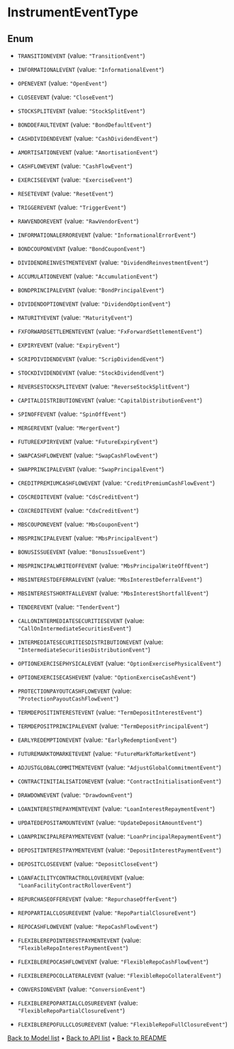 

# InstrumentEventType

## Enum


* `TRANSITIONEVENT` (value: `"TransitionEvent"`)

* `INFORMATIONALEVENT` (value: `"InformationalEvent"`)

* `OPENEVENT` (value: `"OpenEvent"`)

* `CLOSEEVENT` (value: `"CloseEvent"`)

* `STOCKSPLITEVENT` (value: `"StockSplitEvent"`)

* `BONDDEFAULTEVENT` (value: `"BondDefaultEvent"`)

* `CASHDIVIDENDEVENT` (value: `"CashDividendEvent"`)

* `AMORTISATIONEVENT` (value: `"AmortisationEvent"`)

* `CASHFLOWEVENT` (value: `"CashFlowEvent"`)

* `EXERCISEEVENT` (value: `"ExerciseEvent"`)

* `RESETEVENT` (value: `"ResetEvent"`)

* `TRIGGEREVENT` (value: `"TriggerEvent"`)

* `RAWVENDOREVENT` (value: `"RawVendorEvent"`)

* `INFORMATIONALERROREVENT` (value: `"InformationalErrorEvent"`)

* `BONDCOUPONEVENT` (value: `"BondCouponEvent"`)

* `DIVIDENDREINVESTMENTEVENT` (value: `"DividendReinvestmentEvent"`)

* `ACCUMULATIONEVENT` (value: `"AccumulationEvent"`)

* `BONDPRINCIPALEVENT` (value: `"BondPrincipalEvent"`)

* `DIVIDENDOPTIONEVENT` (value: `"DividendOptionEvent"`)

* `MATURITYEVENT` (value: `"MaturityEvent"`)

* `FXFORWARDSETTLEMENTEVENT` (value: `"FxForwardSettlementEvent"`)

* `EXPIRYEVENT` (value: `"ExpiryEvent"`)

* `SCRIPDIVIDENDEVENT` (value: `"ScripDividendEvent"`)

* `STOCKDIVIDENDEVENT` (value: `"StockDividendEvent"`)

* `REVERSESTOCKSPLITEVENT` (value: `"ReverseStockSplitEvent"`)

* `CAPITALDISTRIBUTIONEVENT` (value: `"CapitalDistributionEvent"`)

* `SPINOFFEVENT` (value: `"SpinOffEvent"`)

* `MERGEREVENT` (value: `"MergerEvent"`)

* `FUTUREEXPIRYEVENT` (value: `"FutureExpiryEvent"`)

* `SWAPCASHFLOWEVENT` (value: `"SwapCashFlowEvent"`)

* `SWAPPRINCIPALEVENT` (value: `"SwapPrincipalEvent"`)

* `CREDITPREMIUMCASHFLOWEVENT` (value: `"CreditPremiumCashFlowEvent"`)

* `CDSCREDITEVENT` (value: `"CdsCreditEvent"`)

* `CDXCREDITEVENT` (value: `"CdxCreditEvent"`)

* `MBSCOUPONEVENT` (value: `"MbsCouponEvent"`)

* `MBSPRINCIPALEVENT` (value: `"MbsPrincipalEvent"`)

* `BONUSISSUEEVENT` (value: `"BonusIssueEvent"`)

* `MBSPRINCIPALWRITEOFFEVENT` (value: `"MbsPrincipalWriteOffEvent"`)

* `MBSINTERESTDEFERRALEVENT` (value: `"MbsInterestDeferralEvent"`)

* `MBSINTERESTSHORTFALLEVENT` (value: `"MbsInterestShortfallEvent"`)

* `TENDEREVENT` (value: `"TenderEvent"`)

* `CALLONINTERMEDIATESECURITIESEVENT` (value: `"CallOnIntermediateSecuritiesEvent"`)

* `INTERMEDIATESECURITIESDISTRIBUTIONEVENT` (value: `"IntermediateSecuritiesDistributionEvent"`)

* `OPTIONEXERCISEPHYSICALEVENT` (value: `"OptionExercisePhysicalEvent"`)

* `OPTIONEXERCISECASHEVENT` (value: `"OptionExerciseCashEvent"`)

* `PROTECTIONPAYOUTCASHFLOWEVENT` (value: `"ProtectionPayoutCashFlowEvent"`)

* `TERMDEPOSITINTERESTEVENT` (value: `"TermDepositInterestEvent"`)

* `TERMDEPOSITPRINCIPALEVENT` (value: `"TermDepositPrincipalEvent"`)

* `EARLYREDEMPTIONEVENT` (value: `"EarlyRedemptionEvent"`)

* `FUTUREMARKTOMARKETEVENT` (value: `"FutureMarkToMarketEvent"`)

* `ADJUSTGLOBALCOMMITMENTEVENT` (value: `"AdjustGlobalCommitmentEvent"`)

* `CONTRACTINITIALISATIONEVENT` (value: `"ContractInitialisationEvent"`)

* `DRAWDOWNEVENT` (value: `"DrawdownEvent"`)

* `LOANINTERESTREPAYMENTEVENT` (value: `"LoanInterestRepaymentEvent"`)

* `UPDATEDEPOSITAMOUNTEVENT` (value: `"UpdateDepositAmountEvent"`)

* `LOANPRINCIPALREPAYMENTEVENT` (value: `"LoanPrincipalRepaymentEvent"`)

* `DEPOSITINTERESTPAYMENTEVENT` (value: `"DepositInterestPaymentEvent"`)

* `DEPOSITCLOSEEVENT` (value: `"DepositCloseEvent"`)

* `LOANFACILITYCONTRACTROLLOVEREVENT` (value: `"LoanFacilityContractRolloverEvent"`)

* `REPURCHASEOFFEREVENT` (value: `"RepurchaseOfferEvent"`)

* `REPOPARTIALCLOSUREEVENT` (value: `"RepoPartialClosureEvent"`)

* `REPOCASHFLOWEVENT` (value: `"RepoCashFlowEvent"`)

* `FLEXIBLEREPOINTERESTPAYMENTEVENT` (value: `"FlexibleRepoInterestPaymentEvent"`)

* `FLEXIBLEREPOCASHFLOWEVENT` (value: `"FlexibleRepoCashFlowEvent"`)

* `FLEXIBLEREPOCOLLATERALEVENT` (value: `"FlexibleRepoCollateralEvent"`)

* `CONVERSIONEVENT` (value: `"ConversionEvent"`)

* `FLEXIBLEREPOPARTIALCLOSUREEVENT` (value: `"FlexibleRepoPartialClosureEvent"`)

* `FLEXIBLEREPOFULLCLOSUREEVENT` (value: `"FlexibleRepoFullClosureEvent"`)



[Back to Model list](../README.md#documentation-for-models) &#8226; [Back to API list](../README.md#documentation-for-api-endpoints) &#8226; [Back to README](../README.md)


